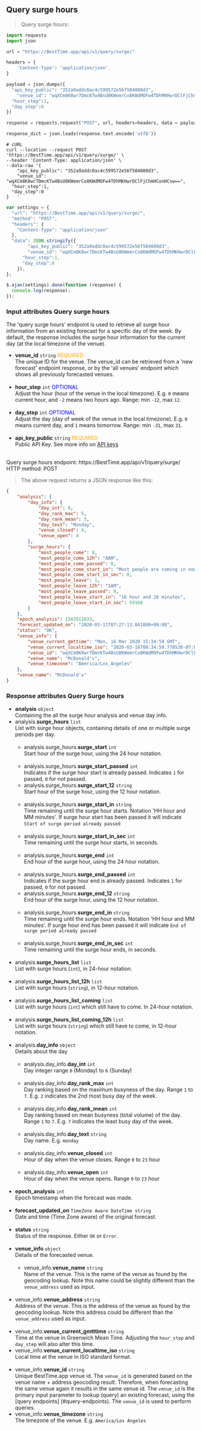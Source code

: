 ## Query surge hours

> Query surge hours:

```python
import requests
import json

url = "https://BestTime.app/api/v1/query/surge/"

headers = {
    'Content-Type': 'application/json'
}

payload = json.dumps({
  "api_key_public": "352a9addc0ac4c599572e56f504080d3",
	"venue_id": "wqXCm8K8wr7DmcKTw4BsU8KWemrCo8KWdMOFw4TDhMKHwrDClFjChmHConHCsw==",
  "hour_step":1,
  "day_step":0
})

response = requests.request("POST", url, headers=headers, data = payload)

response_dict = json.loads(response.text.encode('utf8'))
```

```shell
# cURL
curl --location --request POST 'https://BestTime.app/api/v1/query/surge/' \
--header 'Content-Type: application/json' \
--data-raw '{
	"api_key_public": "352a9addc0ac4c599572e56f504080d3",
	"venue_id": "wqXCm8K8wr7DmcKTw4BsU8KWemrCo8KWdMOFw4TDhMKHwrDClFjChmHConHCsw==",
  "hour_step":1,
  "day_step":0
}	'
```

```javascript
var settings = {
  "url": "https://BestTime.app/api/v1/query/surge/",
  "method": "POST",
  "headers": {
    "Content-Type": "application/json"
  },
  "data": JSON.stringify({
    	"api_key_public": "352a9addc0ac4c599572e56f504080d3",
	    "venue_id": "wqXCm8K8wr7DmcKTw4BsU8KWemrCo8KWdMOFw4TDhMKHwrDClFjChmHConHCsw==",
      "hour_step":1,
      "day_step":0
    }),
};

$.ajax(settings).done(function (response) {
  console.log(response);
});
```

### Input attributes Query surge hours

The 'query surge hours' endpoint is used to retrieve all surge hour information from an existing forecast for a specific day of the week.
By default, the response includes the surge hour information for the current day (at the local timezone of the venue). 

- **venue_id** `string` <span style="color:orange">REQUIRED</span>  
 The unique ID for the venue. The venue_id can be retrieved from a 'new forecast' endpoint response, or by the 'all venues' endpoint which shows all previously forecasted venues.  
 &nbsp; 
- **hour_step** `int` <span style="color:blue">OPTIONAL</span>  
  Adjust the hour (hour of the venue in the local timezone). E.g. `0` means current hour, and `-2` means two hours ago. Range: min `-12`, max `12`.  
 &nbsp; 
- **day_step** `int` <span style="color:blue">OPTIONAL</span>  
  Adjust the day (day of week of the venue in the local timezone). E.g. `0` means current day, and `1` means tomorrow. Range: min `-31`, max `31`.  
 &nbsp;  
- **api_key_public** `string` <span style="color:orange">REQUIRED</span>  
 Public API Key. See more info on [API keys](#api-keys)  
 &nbsp; 

<aside class="notice">
Query surge hours endpoint: https://BestTime.app/api/v1/query/surge/
</aside>

<aside class="notice">
HTTP method: POST
</aside>


> The above request returns a JSON response like this:

```json
{
    "analysis": {
        "day_info": {
            "day_int": 0,
            "day_rank_max": 5,
            "day_rank_mean": 5,
            "day_text": "Monday",
            "venue_closed": 4,
            "venue_open": 4
        },
        "surge_hours": {
            "most_people_come": 8,
            "most_people_come_12h": "8AM",
            "most_people_come_passed": 0,
            "most_people_come_start_in": "Most people are coming in now",
            "most_people_come_start_in_sec": 0,
            "most_people_leave": 1,
            "most_people_leave_12h": "1AM",
            "most_people_leave_passed": 0,
            "most_people_leave_start_in": "16 hour and 26 minutes",
            "most_people_leave_start_in_sec": 59160
        }
    },
    "epoch_analysis": 1583911633,
    "forecast_updated_on": "2020-03-11T07:27:13.841800+00:00",
    "status": "OK",
    "venue_info": {
        "venue_current_gmttime": "Mon, 16 Mar 2020 15:34:59 GMT",
        "venue_current_localtime_iso": "2020-03-16T08:34:59.778538-07:00",
        "venue_id": "wqXCm8K8wr7DmcKTw4BsU8KWemrCo8KWdMOFw4TDhMKHwrDClFjChmHConHCsw==",
        "venue_name": "McDonald's",
        "venue_timezone": "America/Los_Angeles"
    },
    "venue_name": "McDonald's"
}
```

### Response attributes Query Surge hours


- **analysis** `object`  
 Containing the all the surge hour analysis and venue day info.
 - analysis.**surge_hours** `list`  
   List with surge hour objects, containing details of one or multiple surge periods per day.  
  &nbsp;
     - analysis.surge_hours.**surge_start** `int`  
       Start hour of the surge hour, using the 24 hour notation.  
       &nbsp;
     - analysis.surge_hours.**surge_start_passed** `int`  
       Indicates if the surge hour start is already passed. Indicates `1` for passed, `0` for not passed.
       &nbsp;
     - analysis.surge_hours.**surge_start_12** `string`  
       Start hour of the surge hour, using the 12 hour notation.  
       &nbsp;
     - analysis.surge_hours.**surge_start_in** `string`  
       Time remaining until the surge hour starts. Notation 'HH hour and MM minutes'. If surge hour start has been passed it will indicate `Start of surge period already passed`  
       &nbsp;
     - analysis.surge_hours.**surge_start_in_sec** `int`  
       Time remaining until the surge hour starts, in seconds.  
       &nbsp;
     - analysis.surge_hours.**surge_end** `int`  
       End hour of the surge hour, using the 24 hour notation.  
       &nbsp;
     - analysis.surge_hours.**surge_end_passed** `int`  
       Indicates if the surge hour end is already passed. Indicates `1` for passed, `0` for not passed.
       &nbsp;
     - analysis.surge_hours.**surge_end_12** `string`  
       End hour of the surge hour, using the 12 hour notation.  
       &nbsp;
     - analysis.surge_hours.**surge_end_in** `string`  
       Time remaining until the surge hour ends. Notation 'HH hour and MM minutes'. If surge hour end has been passed it will indicate `End of surge period already passed`  
       &nbsp;
     - analysis.surge_hours.**surge_end_in_sec** `int`  
       Time remaining until the surge hour ends, in seconds.  
       &nbsp;
 - analysis.**surge_hours_list** `list`  
   List with surge hours (`int`), in 24-hour notation.  
  &nbsp;
 - analysis.**surge_hours_list_12h** `list`  
   List with surge hours (`string`), in 12-hour notation.  
  &nbsp;
 - analysis.**surge_hours_list_coming** `list`  
   List with surge hours (`int`) which still have to come. In 24-hour notation.  
  &nbsp;
 - analysis.**surge_hours_list_coming_12h** `list`  
   List with surge hours (`string`) which still have to come, in 12-hour notation.  
  &nbsp;
- analysis.**day_info** `object`  
   Details about the day    
  &nbsp;
     - analysis.day_info.**day_int** `int`  
       Day integer range `0` (Monday) to `6` (Sunday)  
       &nbsp;
     - analysis.day_info.**day_rank_max** `int`  
       Day ranking based on the maximum busyness of the day. Range `1` to `7`. E.g. `2` indicates the 2nd most busy day of the week.  
       &nbsp;
     - analysis.day_info.**day_rank_mean** `int`  
       Day ranking based on mean busyness (total volume) of the day. Range `1` to `7`. E.g. `7` indicates the least busy day of the week.  
       &nbsp;
     - analysis.day_info.**day_text** `string`  
       Day name. E.g. `monday`  
       &nbsp;
     - analysis.day_info.**venue_closed** `int`  
       Hour of day when the venue closes. Range `0` to `23` hour  
       &nbsp;
     - analysis.day_info.**venue_open** `int`  
       Hour of day when the venue opens. Range `0` to `23` hour  
       &nbsp;
- **epoch_analysis** `int`  
 Epoch timestamp when the forecast was made.  
 &nbsp; 
- **forecast_updated_on** `TimeZone Aware DateTime string`  
 Date and time (Time Zone aware) of the original forecast.  
 &nbsp; 
- **status** `string`  
 Status of the response. Either `OK` or `Error`.  
 &nbsp; 
- **venue_info** `object`  
 Details of the forecasted venue.  
 &nbsp; 
  - venue_info.**venue_name** `string`  
   Name of the venue. This is the name of the venue as found by the geocoding lookup. Note this name could be slightly different than the `venue_address` used as input.  
  &nbsp;
 - venue_info.**venue_address** `string`  
   Address of the venue. This is the address of the venue as found by the geocoding lookup. Note this address could be different than the `venue_address` used as input.  
  &nbsp;
 - venue_info.**venue_current_gmtttime** `string`  
   Time at the venue in Greenwich Mean Time. Adjusting the `hour_step` and `day_step` will also alter this time.  
 - venue_info.**venue_current_localtime_iso** `string`  
   Local time at the venue in ISO standard format.  
  &nbsp;
 - venue_info.**venue_id** `string`  
   Unique BestTime.app venue id. The `venue_id` is generated based on the venue name + address geocoding result. Therefore, when forecasting the same venue again it results in the same venue id. The `venue_id` is the primary input parameter to lookup (query) an existing forecast, using the [query endpoints] (#query-endpoints).
   The `venue_id` is used to perform queries.
  &nbsp;
 - venue_info.**venue_timezone** `string`  
  The timezone of the venue. E.g. `America/Los Angeles`  
  &nbsp;
